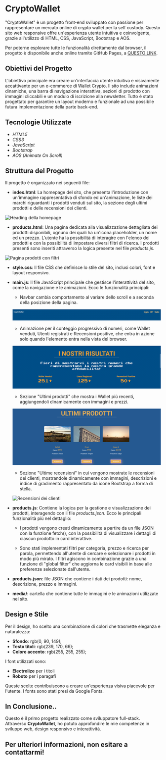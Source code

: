 
# CryptoWallet

"CryptoWallet" è un progetto front-end sviluppato con passione per rappresentare un mercato online di crypto wallet per la self custody. Questo sito web responsive offre un'esperienza utente intuitiva e coinvolgente, grazie all'utilizzo di HTML, CSS, JavaScript, Bootstrap e AOS.

Per poterne esplorare tutte le funzionalità direttamente dal browser, il progetto è disponibile anche online tramite GitHub Pages, a [QUESTO LINK](https://leonardonotaristefano-dev.github.io/CryptoWallet/).


## Obiettivi del Progetto
L'obiettivo principale era creare un'interfaccia utente intuitiva e visivamente accattivante per un e-commerce di Wallet Crypto. 
Il sito include animazioni dinamiche, una barra di navigazione interattiva, sezioni di prodotto con immagini cliccabili e un modulo di iscrizione alla newsletter. 
Tutto è stato progettato per garantire un layout moderno e funzionale ad una possibile futura implementazione della parte back-end.


## Tecnologie Utilizzate

 - *HTML5*
 - *CSS3*
 - *JavaScript*
 - *Bootstrap*
 - *AOS (Animate On Scroll)*


## Struttura del Progetto

Il progetto è organizzato nei seguenti file:

- **index.html**: La homepage del sito, che presenta l'introduzione con un'immagine rappresentativa di sfondo ed un'animazione, le liste dei marchi riguardanti i prodotti venduti sul sito, la sezione degli ultimi prodotti e delle recensioni dei clienti.

![Heading della homepage](media/homepage.gif)

- **products.html**: Una pagina dedicata alla visualizzazione dettagliata dei prodotti disponibili, ognuno dei quali ha un'icona placeholder, un nome ed un prezzo. L'utente ha la possibilità di interagire con l'elenco dei prodotti e con la possibilità di impostare diversi filtri di ricerca. 
I prodotti presenti sono inseriti attraverso la logica presente nel file *products.js*.

![Pagina prodotti con filtri](media/dimostrazione_filtri.gif)

- **style.css**: Il file CSS che definisce lo stile del sito, inclusi colori, font e layout responsivo.

- **main.js**: Il file JavaScript principale che gestisce l'interattività del sito, come la navigazione e le animazioni. Ecco le funzionalità principali: 

    - Navbar cambia comportamento al variare dello scroll e a seconda della posizione della pagina. 

    ![Animazione della navbar](media/animazione_navbar.gif)

    - Animazione per il conteggio progressivo di numeri, come Wallet venduti, Utenti registrati e Recensioni positive, che entra in azione solo quando l'elemento entra nella vista del browser.

    ![Animazione dei numeri](media/animazione_conteggio_numeri.gif)

    - Sezione "Ultimi prodotti" che mostra i Wallet più recenti, aggiungendoli dinamicamente con immagini e prezzi.
    
    ![Sezione ultimi prodotti](media/ultimi_prodotti.png)

    - Sezione "Ultime recensioni" in cui vengono mostrate le recensioni dei clienti, mostrandole dinamicamente con immagini, descrizioni e indice di    gradimento rappresentato da icone Bootstrap a forma di stella.

    ![Recensioni dei clienti](media/recensioni.gif)


- **products.js**: Contiene la logica per la gestione e visualizzazione dei prodotti, interagendo con il file *products.json*. Ecco le principali funzionalità più nel dettaglio:
    - I prodotti vengono creati dinamicamente a partire da un file JSON con la funzione fetch(), con la possibilità di visualizzare i dettagli di ciascun prodotto in card interattive. 

    - Sono stati implementati filtri per categoria, prezzo e ricerca per parola, permettendo all'utente di cercare e selezionare i prodotti in modo più mirato. I filtri agiscono in combinazione grazie a una funzione di "global filter" che aggiorna le card visibili in base alle preferenze selezionate dall'utente.

- **products.json**:  file JSON che contiene i dati dei prodotti: nome, descrizione, prezzo e immagini.

- **media/**: cartella che contiene tutte le immagini e le animazioni utilizzate nel sito.


## Design e Stile

Per il design, ho scelto una combinazione di colori che trasmette eleganza e naturalezza:
- **Sfondo**: rgb(0, 90, 149);
- **Testo titoli**: rgb(239, 170, 66);
- **Colore accento**: rgb(255, 255, 255);

I font utilizzati sono:
- **Electrolize** per i titoli
- **Roboto** per i paragafi

Queste scelte contribuiscono a creare un'esperienza visiva piacevole per l'utente. I fonts sono stati presi da Google Fonts.



## In Conclusione..

Questo è il primo progetto realizzato come sviluppatore full-stack.
Attraverso **CryptoWallet**, ho potuto approfondire le mie competenze in sviluppo web, design responsivo e interattività.

Per ulteriori informazioni, non esitare a contattarmi!
---
